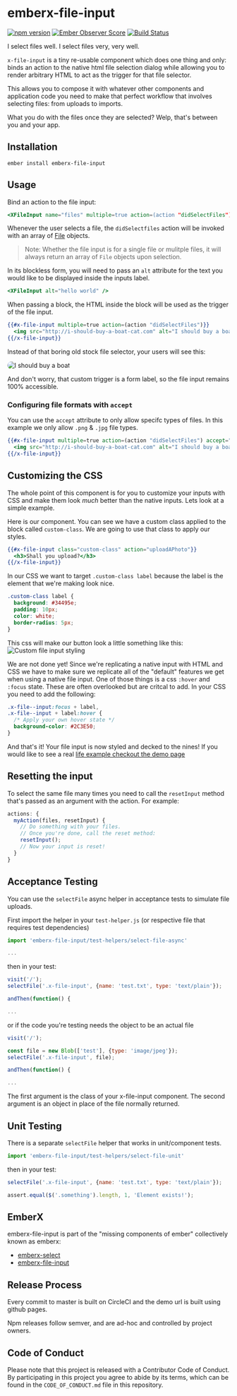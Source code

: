 # emberx-file-input
[![npm version](https://badge.fury.io/js/emberx-file-input.svg)](https://badge.fury.io/js/emberx-file-input)
[![Ember Observer Score](http://emberobserver.com/badges/emberx-file-input.svg)](http://emberobserver.com/addons/emberx-file-input)
[![Build Status](https://travis-ci.org/thefrontside/emberx-file-input.svg?branch=master)](https://travis-ci.org/thefrontside/emberx-file-input)

I select files well. I select files very, very well.

`x-file-input` is a tiny re-usable component which does one thing and
only: binds an action to the native html file selection dialog while
allowing you to render arbitrary HTML to act as the trigger for that
file selector.

This allows you to compose it with whatever other components and
application code you need to make that perfect workflow that involves
selecting files: from uploads to imports.

What you do with the files once they are selected? Welp, that's
between you and your app.

## Installation

`ember install emberx-file-input`

## Usage

Bind an action to the file input:

```handlebars
<XFileInput name="files" multiple=true action=(action "didSelectFiles") alt="Choose a File" />
```

Whenever the user selects a file, the `didSelectfiles` action will be
invoked with an array of [File][1] objects.

> Note: Whether the file input is for a single file or mulitple files,
> it will always return an array of `File` objects upon selection.

In its blockless form, you will need to pass an `alt` attribute for
the text you would like to be displayed inside the inputs label.

``` handlebars
<XFileInput alt="hello world" />
```

When passing a block, the HTML inside the block will be used as the
trigger of the file input.

```hbs
{{#x-file-input multiple=true action=(action "didSelectFiles")}}
  <img src="http://i-should-buy-a-boat-cat.com" alt="I should buy a boat"/>
{{/x-file-input}}
```

Instead of that boring old stock file selector, your users will see
this:

<div style="position: relative; display: inline-block;">
  <img style="pointer-events: none; display: block; border-radius: 10px;" src="http://i.imgur.com/Mj0xj.jpg" alt="I should buy a boat"/>
  <input type="file" name="files" alt="Choose a File" style="position: absolute; top: 0; left: 0; width: 100%; height: 100%; opacity: 0; z-index: 1;"/>
</div>

And don't worry, that custom trigger is a form label, so the file input remains
100% accessible.

### Configuring file formats with `accept`
You can use the `accept` attribute to only allow specifc types of
files. In this example we only allow `.png` & `.jpg` file types.

```hbs
{{#x-file-input multiple=true action=(action "didSelectFiles") accept="image/png,image/jpg"}}
  <img src="http://i-should-buy-a-boat-cat.com" alt="I should buy a boat"/>
{{/x-file-input}}
```


## Customizing the CSS

The whole point of this component is for you to customize your inputs with CSS
and make them look *much* better than the native inputs. Lets look at a simple
example.

Here is our component. You can see we have a custom class applied to the block
called `custom-class`. We are going to use that class to apply our styles.

```hbs
{{#x-file-input class="custom-class" action="uploadAPhoto"}}
  <h3>Shall you upload?</h3>
{{/x-file-input}}
```

In our CSS we want to target `.custom-class label` because the label is the
element that we're making look nice.

```css
.custom-class label {
  background: #34495e;
  padding: 10px;
  color: white;
  border-radius: 5px;
}
```

This css will make our button look a little something like this:
![Custom file input styling](http://i.imgur.com/OHTMaAQ.png)

We are not done yet! Since we're replicating a native input with
HTML and CSS we have to make sure we replicate all of the "default"
features we get when using a native file input. One of those things is a css
`:hover` and `:focus` state. These are often overlooked but are critcal to add.
In your CSS you need to add the following:

```css
.x-file--input:focus + label,
.x-file--input + label:hover {
  /* Apply your own hover state */
  background-color: #2C3E50;
}
```

And that's it! Your file input is now styled and decked to the nines!
If you would like to see a real
[life example checkout the demo page](http://thefrontside.github.io/emberx-file-input)

## Resetting the input

To select the same file many times you need to call the `resetInput`
method that's passed as an argument with the action. For example:

``` javascript
actions: {
  myAction(files, resetInput) {
    // Do something with your files.
    // Once you're done, call the reset method:
    resetInput();
    // Now your input is reset!
  }
}
```

## Acceptance Testing

You can use the `selectFile` async helper in acceptance tests to simulate file uploads.

First import the helper in your `test-helper.js` (or respective file that requires test dependencies)

```javascript
import 'emberx-file-input/test-helpers/select-file-async'

...

```

then in your test:

```javascript
visit('/');
selectFile('.x-file-input', {name: 'test.txt', type: 'text/plain'});

andThen(function() {

...
```

or if the code you're testing needs the object to be an actual file

```javascript
visit('/');

const file = new Blob(['test'], {type: 'image/jpeg'});
selectFile('.x-file-input', file);

andThen(function() {

...
```

The first argument is the class of your x-file-input component. The second argument is an object in place of the file normally returned.

## Unit Testing

There is a separate `selectFile` helper that works in unit/component tests.

```javascript
import 'emberx-file-input/test-helpers/select-file-unit'
```

then in your test:

```javascript
selectFile('.x-file-input', {name: 'test.txt', type: 'text/plain'});

assert.equal($('.something').length, 1, 'Element exists!');
```

## EmberX

emberx-file-input is part of the "missing components of ember" collectively
known as emberx:

* [emberx-select](https://github.com/adopted-ember-addons/emberx-select)
* [emberx-file-input](https://github.com/adopted-ember-addons/emberx-file-input)


[1]: https://developer.mozilla.org/en-US/docs/Web/API/File

## Release Process

Every commit to master is built on CircleCI and the demo url is built
using github pages.

Npm releases follow semver, and are ad-hoc and controlled by project
owners.


## Code of Conduct
Please note that this project is released with a Contributor Code of
Conduct. By participating in this project you agree to abide by its
terms, which can be found in the `CODE_OF_CONDUCT.md` file in this
repository.
